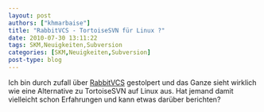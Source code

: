 ```yaml
---
layout: post
authors: ["khmarbaise"]
title: "RabbitVCS - TortoiseSVN für Linux ?"
date: 2010-07-30 13:11:22
tags: SKM,Neuigkeiten,Subversion
categories: [SKM,Neuigkeiten,Subversion]
post-type: blog
---
```

Ich bin durch zufall über <a href="http://www.rabbitvcs.org">RabbitVCS</a> gestolpert und das Ganze sieht wirklich wie eine Alternative zu TortoiseSVN auf Linux aus. Hat jemand damit vielleicht schon Erfahrungen und kann etwas darüber berichten?
